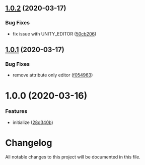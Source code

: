 ## [1.0.2](https://github.com/worldreaver/FlatData/compare/1.0.1...1.0.2) (2020-03-17)


### Bug Fixes

* fix issue with UNITY_EDITOR ([50cb206](https://github.com/worldreaver/FlatData/commit/50cb206b7832b4e636d8c84a33ad728cca01a52d))

## [1.0.1](https://github.com/worldreaver/FlatData/compare/1.0.0...1.0.1) (2020-03-17)


### Bug Fixes

* remove attribute only editor ([f054963](https://github.com/worldreaver/FlatData/commit/f054963288effb44ce15d99831e6fc54da038cb0))

# 1.0.0 (2020-03-16)


### Features

* initialize ([28d340b](https://github.com/worldreaver/FlatData/commit/28d340b33ea52629daded92ddb5a15ca3e77eb25))

# Changelog
All notable changes to this project will be documented in this file.
